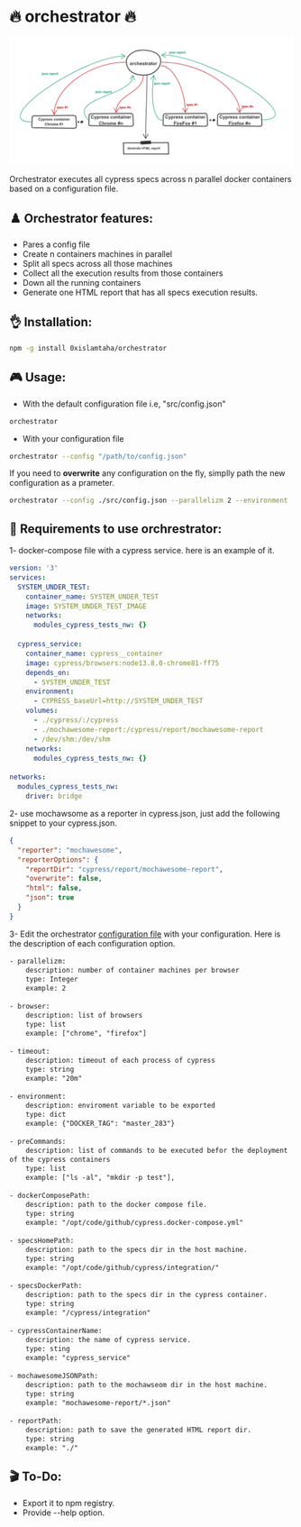 # 🔥 orchestrator 🔥
![orchestrator](digram.png)

Orchestrator executes all cypress specs across n parallel docker containers based on a configuration file.

## ♟️ Orchestrator features:

* Pares a config file 
* Create n containers machines  in parallel
* Split all specs across all those machines 
* Collect all the execution results from those containers 
* Down all the running containers
* Generate one HTML report that has all specs execution results. 


## 👌 Installation:

```bash
npm -g install 0xislamtaha/orchestrator
```

## 🎮 Usage:

* With the default configuration file i.e, "src/config.json"
```bash
orchestrator
```

* With your configuration file
```bash
orchestrator --config "/path/to/config.json"
```

If you need to **overwrite** any configuration on the fly, simplly path the new configuration as a prameter.
```bash
orchestrator --config ./src/config.json --parallelizm 2 --environment '{"DOCKER_TAG":"master_283"}' --browsers "[chrome, firefox]"
```


## 🔑 Requirements to use orchrestrator:
1- docker-compose file with a cypress service. here is an example of it.

```yml
version: '3'
services:
  SYSTEM_UNDER_TEST:
    container_name: SYSTEM_UNDER_TEST
    image: SYSTEM_UNDER_TEST_IMAGE
    networks:
      modules_cypress_tests_nw: {}

  cypress_service:
    container_name: cypress__container
    image: cypress/browsers:node13.8.0-chrome81-ff75
    depends_on:
      - SYSTEM_UNDER_TEST
    environment:
      - CYPRESS_baseUrl=http://SYSTEM_UNDER_TEST
    volumes:
      - ./cypress/:/cypress
      - ./mochawesome-report:/cypress/report/mochawesome-report
      - /dev/shm:/dev/shm
    networks:
      modules_cypress_tests_nw: {}

networks:
  modules_cypress_tests_nw:
    driver: bridge

```
2- use mochawsome as a reporter in cypress.json, just add the following snippet to your cypress.json.

```json
{
  "reporter": "mochawesome",
  "reporterOptions": {
    "reportDir": "cypress/report/mochawesome-report",
    "overwrite": false,
    "html": false,
    "json": true
  }
}
```

3- Edit the orchestrator [configuration file](/src/config.json) with your configuration. Here is the description of each configuration option.

```
- parallelizm:
    description: number of container machines per browser
    type: Integer
    example: 2

- browser:
    description: list of browsers
    type: list
    example: ["chrome", "firefox"]

- timeout:
    description: timeout of each process of cypress 
    type: string
    example: "20m"

- environment:
    description: enviroment variable to be exported 
    type: dict
    example: {"DOCKER_TAG": "master_283"}

- preCommands: 
    description: list of commands to be executed befor the deployment of the cypress containers
    type: list
    example: ["ls -al", "mkdir -p test"],

- dockerComposePath:
    description: path to the docker compose file.
    type: string
    example: "/opt/code/github/cypress.docker-compose.yml"

- specsHomePath:
    description: path to the specs dir in the host machine.
    type: string
    example: "/opt/code/github/cypress/integration/"

- specsDockerPath:
    description: path to the specs dir in the cypress container.
    type: string
    example: "/cypress/integration"

- cypressContainerName:
    description: the name of cypress service.
    type: sting
    example: "cypress_service"

- mochawesomeJSONPath:
    description: path to the mochawseom dir in the host machine.
    type: string
    example: "mochawesome-report/*.json"

- reportPath:
    description: path to save the generated HTML report dir.
    type: string
    example: "./"

```

## 🎬 To-Do:

* Export it to npm registry.
* Provide --help option.
